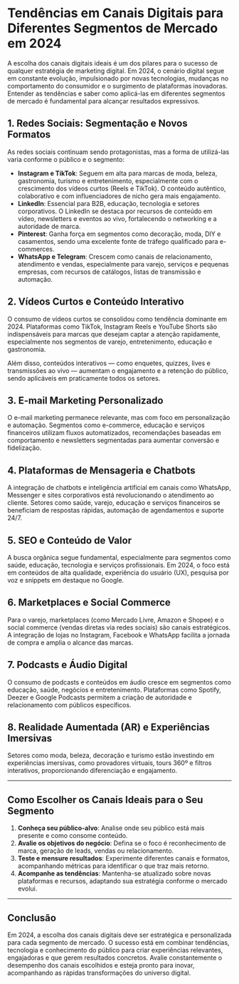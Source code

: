 # Tendências em Canais Digitais para Diferentes Segmentos de Mercado em 2024

A escolha dos canais digitais ideais é um dos pilares para o sucesso de qualquer estratégia de marketing digital. Em 2024, o cenário digital segue em constante evolução, impulsionado por novas tecnologias, mudanças no comportamento do consumidor e o surgimento de plataformas inovadoras. Entender as tendências e saber como aplicá-las em diferentes segmentos de mercado é fundamental para alcançar resultados expressivos.

## 1. Redes Sociais: Segmentação e Novos Formatos

As redes sociais continuam sendo protagonistas, mas a forma de utilizá-las varia conforme o público e o segmento:

- **Instagram e TikTok**: Seguem em alta para marcas de moda, beleza, gastronomia, turismo e entretenimento, especialmente com o crescimento dos vídeos curtos (Reels e TikTok). O conteúdo autêntico, colaborativo e com influenciadores de nicho gera mais engajamento.
- **LinkedIn**: Essencial para B2B, educação, tecnologia e setores corporativos. O LinkedIn se destaca por recursos de conteúdo em vídeo, newsletters e eventos ao vivo, fortalecendo o networking e a autoridade de marca.
- **Pinterest**: Ganha força em segmentos como decoração, moda, DIY e casamentos, sendo uma excelente fonte de tráfego qualificado para e-commerces.
- **WhatsApp e Telegram**: Crescem como canais de relacionamento, atendimento e vendas, especialmente para varejo, serviços e pequenas empresas, com recursos de catálogos, listas de transmissão e automação.

## 2. Vídeos Curtos e Conteúdo Interativo

O consumo de vídeos curtos se consolidou como tendência dominante em 2024. Plataformas como TikTok, Instagram Reels e YouTube Shorts são indispensáveis para marcas que desejam captar a atenção rapidamente, especialmente nos segmentos de varejo, entretenimento, educação e gastronomia.

Além disso, conteúdos interativos — como enquetes, quizzes, lives e transmissões ao vivo — aumentam o engajamento e a retenção do público, sendo aplicáveis em praticamente todos os setores.

## 3. E-mail Marketing Personalizado

O e-mail marketing permanece relevante, mas com foco em personalização e automação. Segmentos como e-commerce, educação e serviços financeiros utilizam fluxos automatizados, recomendações baseadas em comportamento e newsletters segmentadas para aumentar conversão e fidelização.

## 4. Plataformas de Mensageria e Chatbots

A integração de chatbots e inteligência artificial em canais como WhatsApp, Messenger e sites corporativos está revolucionando o atendimento ao cliente. Setores como saúde, varejo, educação e serviços financeiros se beneficiam de respostas rápidas, automação de agendamentos e suporte 24/7.

## 5. SEO e Conteúdo de Valor

A busca orgânica segue fundamental, especialmente para segmentos como saúde, educação, tecnologia e serviços profissionais. Em 2024, o foco está em conteúdos de alta qualidade, experiência do usuário (UX), pesquisa por voz e snippets em destaque no Google.

## 6. Marketplaces e Social Commerce

Para o varejo, marketplaces (como Mercado Livre, Amazon e Shopee) e o social commerce (vendas diretas via redes sociais) são canais estratégicos. A integração de lojas no Instagram, Facebook e WhatsApp facilita a jornada de compra e amplia o alcance das marcas.

## 7. Podcasts e Áudio Digital

O consumo de podcasts e conteúdos em áudio cresce em segmentos como educação, saúde, negócios e entretenimento. Plataformas como Spotify, Deezer e Google Podcasts permitem a criação de autoridade e relacionamento com públicos específicos.

## 8. Realidade Aumentada (AR) e Experiências Imersivas

Setores como moda, beleza, decoração e turismo estão investindo em experiências imersivas, como provadores virtuais, tours 360º e filtros interativos, proporcionando diferenciação e engajamento.

---

## Como Escolher os Canais Ideais para o Seu Segmento

1. **Conheça seu público-alvo**: Analise onde seu público está mais presente e como consome conteúdo.
2. **Avalie os objetivos do negócio**: Defina se o foco é reconhecimento de marca, geração de leads, vendas ou relacionamento.
3. **Teste e mensure resultados**: Experimente diferentes canais e formatos, acompanhando métricas para identificar o que traz mais retorno.
4. **Acompanhe as tendências**: Mantenha-se atualizado sobre novas plataformas e recursos, adaptando sua estratégia conforme o mercado evolui.

---

## Conclusão

Em 2024, a escolha dos canais digitais deve ser estratégica e personalizada para cada segmento de mercado. O sucesso está em combinar tendências, tecnologia e conhecimento do público para criar experiências relevantes, engajadoras e que gerem resultados concretos. Avalie constantemente o desempenho dos canais escolhidos e esteja pronto para inovar, acompanhando as rápidas transformações do universo digital.